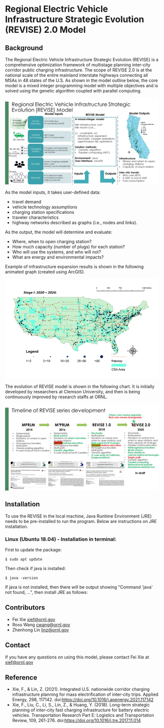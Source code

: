 # Regional Electric Vehicle Infrastructure Strategic Evolution (REVISE) 2.0 Model

## Background

The Regional Electric Vehicle Infrastructure Strategic Evolution (REVISE) is a comprehensive optimization framework of multistage planning inter-city corridor public charging infrastructure. The scope of REVISE 2.0 is at the national scale of the entire mainland interstate highways connecting all MSAs in 48 states of the U.S. As shown in the model outline below, the core model is a mixed integer programming model with multiple objectives and is solved using the genetic algorithm coupled with parallel computing. 

![GitHub Logo](/image/framework.jpg)

As the model inputs, it takes user-defined data:

  * travel demand
  * vehicle technology assumptions
  * charging station specifications
  * traveler characteristics
  * highway networks described as graphs (i.e., nodes and links). 

As the output, the model will determine and evaluate:

  * Where, when  to open charging station?
  * How much capacity (number of plugs) for each station?
  * Who will use the systems, and who will not?
  * What are energy and environmental impacts?

Example of infrastructure expansion results is shown in the following animated graph (created using ArcGIS).

![GitHub Logo](/image/transition_map.gif)
  
The evolution of REVISE model is shown in the following chart. It is initially developed by researchers at Clemson University, and then is being continuously improved by research staffs at ORNL.

![GitHub Logo](/image/evolution.jpg)

## Installation

To use the REVISE in the local machine, Java Runtime Environment (JRE) needs to be pre-installed to run the program. Below are instructions on JRE installation.

### Linux (Ubuntu 18.04) - Installation in terminal:

First to update the package:

	$ sudo apt update
	
Then check if java is installed:

	$ java -version
	
If java is not installed, then there will be output showing "Command 'java' not found, ...", then install JRE as follows:






## Contributors 
- Fei Xie <xief@ornl.gov>
- Ross Wang <cwang@ornl.gov>
- Zhenhong Lin <linz@ornl.gov>

## Contact 
If you have any questions on using this model, please contact Fei Xie at <xief@ornl.gov>

## Reference
  * Xie, F., & Lin, Z. (2021). Integrated U.S. nationwide corridor charging infrastructure planning for mass electrification of inter-city trips. Applied Energy, 298, 117142. doi:https://doi.org/10.1016/j.apenergy.2021.117142
  * Xie, F., Liu, C., Li, S., Lin, Z., & Huang, Y. (2018). Long-term strategic planning of inter-city fast charging infrastructure for battery electric vehicles. Transportation Research Part E: Logistics and Transportation Review, 109, 261-276. doi:https://doi.org/10.1016/j.tre.2017.11.014
 